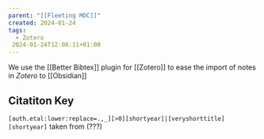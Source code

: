 ```yaml
---
parent: "[[Fleeting MOC]]"
created: 2024-01-24
tags:
  - Zotero
 2024-01-24T12:08:11+01:00
---
```


We use the [[Better Bibtex]] plugin for [[Zotero]] to ease the import of notes in _Zotero_ to [[Obsidian]]

## Citatiton Key

`[auth.etal:lower:replace=.,_][>0][shortyear]|[veryshorttitle][shortyear]` taken from (???)
